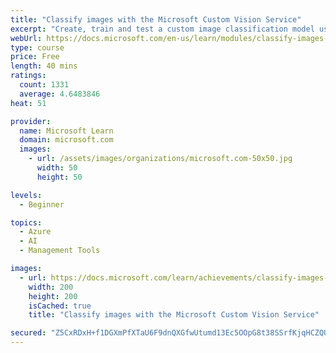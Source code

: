 ```yaml
---
title: "Classify images with the Microsoft Custom Vision Service"
excerpt: "Create, train and test a custom image classification model using the Custom Vision Service to accurately identify paintings from famous artists."
webUrl: https://docs.microsoft.com/en-us/learn/modules/classify-images-with-custom-vision-service/
type: course
price: Free
length: 40 mins
ratings:
  count: 1331
  average: 4.6483846
heat: 51

provider:
  name: Microsoft Learn
  domain: microsoft.com
  images:
    - url: /assets/images/organizations/microsoft.com-50x50.jpg
      width: 50
      height: 50

levels:
  - Beginner

topics:
  - Azure
  - AI
  - Management Tools

images:
  - url: https://docs.microsoft.com/learn/achievements/classify-images-with-custom-vision-service-social.png
    width: 200
    height: 200
    isCached: true
    title: "Classify images with the Microsoft Custom Vision Service"

secured: "Z5CxRDxH+f1DGXmPfXTaU6F9dnQXGfwUtumd13Ec5OOpG8t38SSrfKjqHCZQUDqhMaYpiMJ7OUf6eXPwRvb2xs1seGXY6r1LxsUwFeIE90O5IwKd0f432esD8UD0MtXGmyxesEbtV0wOm6RUNAGNhNeJ9tI3EJgX++KwKe5XuEvTDGkdJc4KHjcX78nqNBccS4fRqqLEv/iSEAblxX+TaOs/fnf0U1gijnUNkWnLFWWJ+EcACUMx+cGe0+xMVcJ65Hczg8MelLDMN6IjkJOk4eAoi1zlG9IAKPr0DGHqxWCCCyVygcRWQpqlORZfONKVZX54azjXGrWr92wQCqv1t1VPJDWq5RpZW59xJi42zTb/EZrN1nO7aFTTfpl4oo/hy9NroN8fsH4vFtzwuhlQHw==;gvwOQbKNy1+ZUY/+giTGfA=="
---
```


